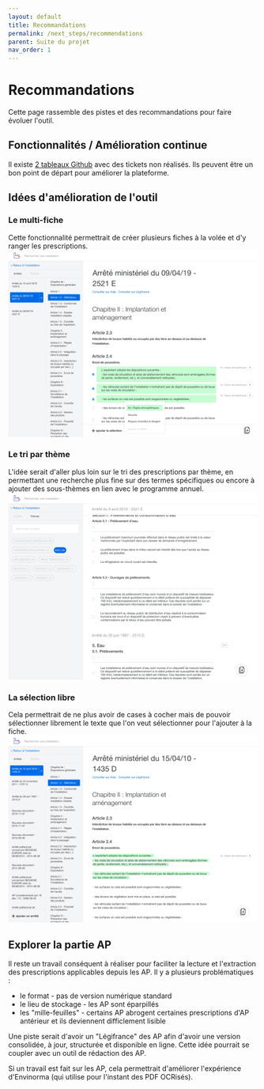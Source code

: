 ```yaml
---
layout: default
title: Recommandations
permalink: /next_steps/recommendations
parent: Suite du projet
nav_order: 1
---
```


# Recommandations
Cette page rassemble des pistes et des recommandations pour faire évoluer l'outil.


## Fonctionnalités / Amélioration continue
Il existe [2 tableaux Github](https://github.com/orgs/Envinorma/projects) avec des tickets non réalisés. Ils peuvent être un bon point de départ pour améliorer la plateforme.


## Idées d'amélioration de l'outil

### Le multi-fiche
Cette fonctionnalité permettrait de créer plusieurs fiches à la volée et d'y ranger les prescriptions.
![le multi-fiche](/assets/multifiches.png)

### Le tri par thème
L'idée serait d'aller plus loin sur le tri des prescriptions par thème, en permettant une recherche plus fine sur des termes spécifiques ou encore à ajouter des sous-thèmes en lien avec le programme annuel.
![tri par thème](/assets/themes.png)

### La sélection libre
Cela permettrait de ne plus avoir de cases à cocher mais de pouvoir sélectionner librement le texte que l'on veut sélectionner pour l'ajouter à la fiche.
![sélection libre](/assets/selection-libre.png)


## Explorer la partie AP
Il reste un travail conséquent à réaliser pour faciliter la lecture et l'extraction des prescriptions applicables depuis les AP. Il y a plusieurs problématiques :
- le format - pas de version numérique standard
- le lieu de stockage - les AP sont éparpillés
- les "mille-feuilles" - certains AP abrogent certaines prescriptions d'AP antérieur et ils deviennent difficlement lisible

Une piste serait d'avoir un "Légifrance" des AP afin d'avoir une version consolidée, à jour, structurée et disponible en ligne. Cette idée pourrait se coupler avec un outil de rédaction des AP.

Si un travail est fait sur les AP, cela permettrait d'améliorer l'expérience d'Envinorma (qui utilise pour l'instant des PDF OCRisés).
